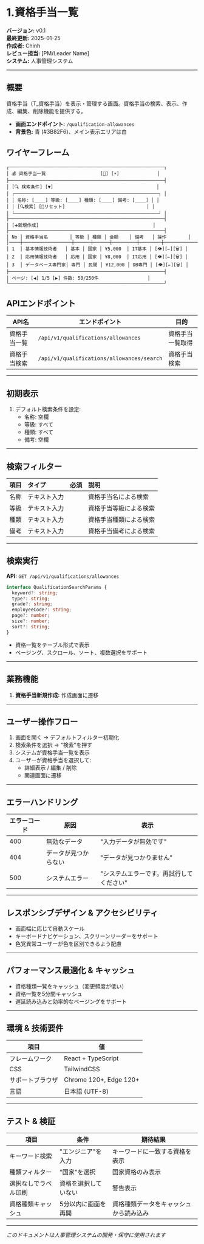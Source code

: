 # 1.資格手当一覧
**バージョン:** v0.1  
**最終更新:** 2025-01-25  
**作成者:** Chinh  
**レビュー担当:** [PM/Leader Name]  
**システム:** 人事管理システム  

---

## 概要
資格手当（T_資格手当）を表示・管理する画面。資格手当の検索、表示、作成、編集、削除機能を提供する。

- **画面エンドポイント:** `/qualification-allowances`
- **背景色:** 青 (#3B82F6)、メイン表示エリアは白

## ワイヤーフレーム
```
┌─────────────────────────────────────────────────────────┐
│ 💰 資格手当一覧                    [🌙] [☀️]              │
├─────────────────────────────────────────────────────────┤
│ [🔍 検索条件] [▼]                                      │
│ ┌─────────────────────────────────────────────────────┐ │
│ │ 名称: [____] 等級: [____] 種類: [____] 備考: [____] │ │
│ │ [🔍検索] [🔄リセット]                              │ │
│ └─────────────────────────────────────────────────────┘ │
├─────────────────────────────────────────────────────────┤
│ [➕新規作成]                                          │
├─────────────────────────────────────────────────────────┤
│ No │ 資格手当名        │ 等級 │ 種類 │ 金額    │ 備考   │ 操作        │
│────┼──────────────────┼──────┼──────┼─────────┼────────┼─────────────│
│ 1  │ 基本情報技術者   │ 基本 │ 国家 │ ¥5,000  │ IT基本 │ [👁️][✏️][🗑️] │
│ 2  │ 応用情報技術者   │ 応用 │ 国家 │ ¥8,000  │ IT応用 │ [👁️][✏️][🗑️] │
│ 3  │ データベース専門家│ 専門 │ 民間 │ ¥12,000 │ DB専門 │ [👁️][✏️][🗑️] │
├─────────────────────────────────────────────────────────┤
│ ページ: [◀️] 1/5 [▶️] 件数: 50/250件                  │
└─────────────────────────────────────────────────────────┘
```

## APIエンドポイント
| API名 | エンドポイント | 目的 |
|-------|----------------|------|
| 資格手当一覧 | `/api/v1/qualifications/allowances` | 資格手当一覧取得 |
| 資格手当検索 | `/api/v1/qualifications/allowances/search` | 資格手当検索 |

---

## 初期表示
1. デフォルト検索条件を設定:
   - 名称: 空欄
   - 等級: すべて
   - 種類: すべて
   - 備考: 空欄

---

## 検索フィルター

| 項目 | タイプ | 必須 | 説明 |
|:--|:--|:--|:--|
| 名称 | テキスト入力 | | 資格手当名による検索 |
| 等級 | テキスト入力 | | 資格手当等級による検索 |
| 種類 | テキスト入力 | | 資格手当種類による検索 |
| 備考 | テキスト入力 | | 資格手当備考による検索 |

---

## 検索実行
**API:** `GET /api/v1/qualifications/allowances`

```typescript
interface QualificationSearchParams {
  keyword?: string;
  type?: string;
  grade?: string;
  employeeCode?: string;
  page?: number;
  size?: number;
  sort?: string;
}
```

- 資格一覧をテーブル形式で表示
- ページング、スクロール、ソート、複数選択をサポート

---

## 業務機能
1. **資格手当新規作成:** 作成画面に遷移

---

## ユーザー操作フロー
1. 画面を開く → デフォルトフィルター初期化  
2. 検索条件を選択 → "検索"を押す  
3. システムが資格手当一覧を表示  
4. ユーザーが資格手当を選択して:
   - 詳細表示 / 編集 / 削除
   - 関連画面に遷移

---

## エラーハンドリング
| エラーコード | 原因 | 表示 |
|-------------|------|------|
| 400 | 無効なデータ | "入力データが無効です" |
| 404 | データが見つからない | "データが見つかりません" |
| 500 | システムエラー | "システムエラーです。再試行してください" |

---

## レスポンシブデザイン & アクセシビリティ
- 画面幅に応じて自動スケール  
- キーボードナビゲーション、スクリーンリーダーをサポート  
- 色覚異常ユーザーが色を区別できるよう配慮  

---

## パフォーマンス最適化 & キャッシュ
- 資格種類一覧をキャッシュ（変更頻度が低い）  
- 資格一覧を5分間キャッシュ  
- 遅延読み込みと効率的なページングをサポート  

---

## 環境 & 技術要件
| 項目 | 値 |
|------|-----|
| フレームワーク | React + TypeScript |
| CSS | TailwindCSS |
| サポートブラウザ | Chrome 120+, Edge 120+ |
| 言語 | 日本語 (UTF-8) |

---

## テスト & 検証
| 項目 | 条件 | 期待結果 |
|------|------|----------|
| キーワード検索 | "エンジニア"を入力 | キーワードに一致する資格を表示 |
| 種類フィルター | "国家"を選択 | 国家資格のみ表示 |
| 選択なしでラベル印刷 | 資格を選択していない | 警告表示 |
| 資格種類キャッシュ | 5分以内に画面を再開 | 資格種類データをキャッシュから読み込み |

---

*このドキュメントは人事管理システムの開発・保守に使用されます*
